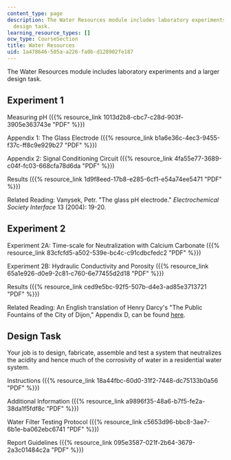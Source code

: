 ```yaml
---
content_type: page
description: The Water Resources module includes laboratory experiments and a larger
  design task.
learning_resource_types: []
ocw_type: CourseSection
title: Water Resources
uid: 1a478646-505a-a226-fa0b-d128902fe187
---
```


The Water Resources module includes laboratory experiments and a larger design task.

Experiment 1
------------

Measuring pH ({{% resource_link 1013d2b8-cbc7-c28d-903f-3905e363743e "PDF" %}})

Appendix 1: The Glass Electrode ({{% resource_link b1a6e36c-4ec3-9455-f37c-ff8c9e929b27 "PDF" %}})

Appendix 2: Signal Conditioning Circuit ({{% resource_link 4fa55e77-3689-c04f-fc03-668cfa78d6da "PDF" %}})

Results ({{% resource_link 1d9f8eed-17b8-e285-6cf1-e54a74ee5471 "PDF" %}})

Related Reading: Vanysek, Petr. "The glass pH electrode." _Electrochemical Society Interface_ 13 (2004): 19-20.

Experiment 2
------------

Experiment 2A: Time-scale for Neutralization with Calcium Carbonate ({{% resource_link 83cfcfd5-a502-539e-bc4c-c91cdbcfedc2 "PDF" %}})

Experiment 2B: Hydraulic Conductivity and Porosity ({{% resource_link 65a1e926-d0e9-2c81-c760-6e77455d2d18 "PDF" %}})

Results ({{% resource_link ced9e5bc-92f5-507b-d4e3-ad85e3713721 "PDF" %}})

Related Reading: An English translation of Henry Darcy's "The Public Fountains of the City of Dijon," Appendix D, can be found [here](http://biosystems.okstate.edu/darcy/index.htm).

Design Task
-----------

Your job is to design, fabricate, assemble and test a system that neutralizes the acidity and hence much of the corrosivity of water in a residential water system.

Instructions ({{% resource_link 18a44fbc-60d0-31f2-7448-dc75133b0a56 "PDF" %}})

Additional Information ({{% resource_link a9896f35-48a6-b7f5-fe2a-38da1f5fdf8c "PDF" %}})

Water Filter Testing Protocol ({{% resource_link c5653d96-bbc8-3ae7-6b1e-ba062ebc6741 "PDF" %}})

Report Guidelines ({{% resource_link 095e3587-021f-2b64-3679-2a3c01484c2a "PDF" %}})